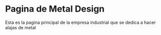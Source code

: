 <h1>Pagina de Metal Design</h1>
<p>Esta es la pagina principal de la empresa industrial que se dedica a hacer alajas de metal</p>
